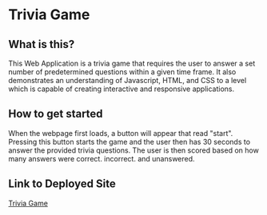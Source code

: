 # Trivia Game
## What is this?
This Web Application is a trivia game that requires the user to answer a set number of predetermined questions within a given time frame. 
It also demonstrates an understanding of Javascript, HTML, and CSS to a level which is capable of creating interactive and responsive applications.

## How to get started
When the webpage first loads, a button will appear that read "start".
Pressing this button starts the game and the user then has 30 seconds to answer the provided trivia questions.
The user is then scored based on how many answers were correct. incorrect. and unanswered.

## Link to Deployed Site
[Trivia Game](https://saigonomai.github.io/TriviaGame/)
